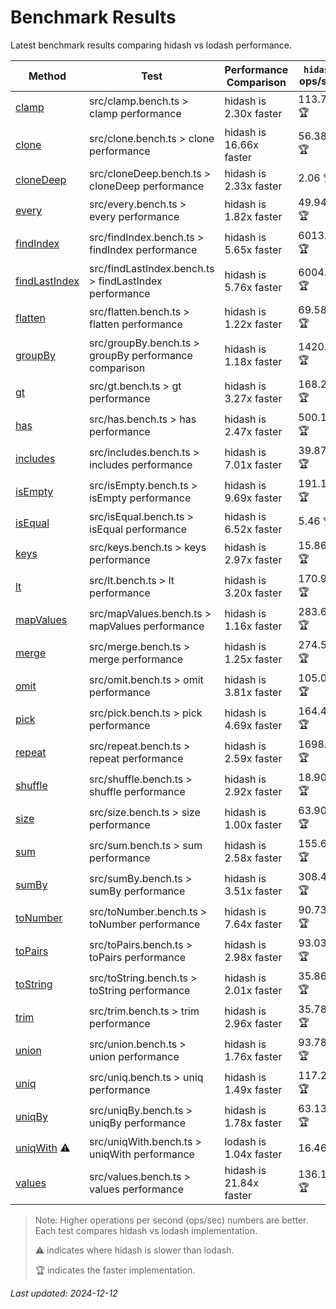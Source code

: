 # Benchmark Results

Latest benchmark results comparing hidash vs lodash performance.

| Method | Test | Performance Comparison | `hidash` ops/sec | `lodash@4.17.21` ops/sec |
|--------|------|----------------------|----------------|----------------|
| [clamp](https://github.com/NaverPayDev/hidash/blob/252a72573fc39a87229f8106eae7b32e8f720216/src/clamp.ts) | src/clamp.bench.ts > clamp performance | hidash is 2.30x faster | 113.71 🏆 | 49.47 |
| [clone](https://github.com/NaverPayDev/hidash/blob/252a72573fc39a87229f8106eae7b32e8f720216/src/clone.ts) | src/clone.bench.ts > clone performance | hidash is 16.66x faster | 56.38 🏆 | 3.38 |
| [cloneDeep](https://github.com/NaverPayDev/hidash/blob/252a72573fc39a87229f8106eae7b32e8f720216/src/cloneDeep.ts) | src/cloneDeep.bench.ts > cloneDeep performance | hidash is 2.33x faster | 2.06 🏆 | 0.89 |
| [every](https://github.com/NaverPayDev/hidash/blob/252a72573fc39a87229f8106eae7b32e8f720216/src/every.ts) | src/every.bench.ts > every performance | hidash is 1.82x faster | 49.94 🏆 | 27.44 |
| [findIndex](https://github.com/NaverPayDev/hidash/blob/252a72573fc39a87229f8106eae7b32e8f720216/src/findIndex.ts) | src/findIndex.bench.ts > findIndex performance | hidash is 5.65x faster | 6013.62 🏆 | 1064.87 |
| [findLastIndex](https://github.com/NaverPayDev/hidash/blob/252a72573fc39a87229f8106eae7b32e8f720216/src/findLastIndex.ts) | src/findLastIndex.bench.ts > findLastIndex performance | hidash is 5.76x faster | 6004.55 🏆 | 1042.93 |
| [flatten](https://github.com/NaverPayDev/hidash/blob/252a72573fc39a87229f8106eae7b32e8f720216/src/flatten.ts) | src/flatten.bench.ts > flatten performance | hidash is 1.22x faster | 69.58 🏆 | 57.08 |
| [groupBy](https://github.com/NaverPayDev/hidash/blob/252a72573fc39a87229f8106eae7b32e8f720216/src/groupBy.ts) | src/groupBy.bench.ts > groupBy performance comparison | hidash is 1.18x faster | 1420.24 🏆 | 1203.14 |
| [gt](https://github.com/NaverPayDev/hidash/blob/252a72573fc39a87229f8106eae7b32e8f720216/src/gt.ts) | src/gt.bench.ts > gt performance | hidash is 3.27x faster | 168.24 🏆 | 51.41 |
| [has](https://github.com/NaverPayDev/hidash/blob/252a72573fc39a87229f8106eae7b32e8f720216/src/has.ts) | src/has.bench.ts > has performance | hidash is 2.47x faster | 500.16 🏆 | 202.15 |
| [includes](https://github.com/NaverPayDev/hidash/blob/252a72573fc39a87229f8106eae7b32e8f720216/src/includes.ts) | src/includes.bench.ts > includes performance | hidash is 7.01x faster | 39.87 🏆 | 5.69 |
| [isEmpty](https://github.com/NaverPayDev/hidash/blob/252a72573fc39a87229f8106eae7b32e8f720216/src/isEmpty.ts) | src/isEmpty.bench.ts > isEmpty performance | hidash is 9.69x faster | 191.16 🏆 | 19.72 |
| [isEqual](https://github.com/NaverPayDev/hidash/blob/252a72573fc39a87229f8106eae7b32e8f720216/src/isEqual.ts) | src/isEqual.bench.ts > isEqual performance | hidash is 6.52x faster | 5.46 🏆 | 0.84 |
| [keys](https://github.com/NaverPayDev/hidash/blob/252a72573fc39a87229f8106eae7b32e8f720216/src/keys.ts) | src/keys.bench.ts > keys performance | hidash is 2.97x faster | 15.86 🏆 | 5.35 |
| [lt](https://github.com/NaverPayDev/hidash/blob/252a72573fc39a87229f8106eae7b32e8f720216/src/lt.ts) | src/lt.bench.ts > lt performance | hidash is 3.20x faster | 170.92 🏆 | 53.41 |
| [mapValues](https://github.com/NaverPayDev/hidash/blob/252a72573fc39a87229f8106eae7b32e8f720216/src/mapValues.ts) | src/mapValues.bench.ts > mapValues performance | hidash is 1.16x faster | 283.64 🏆 | 243.56 |
| [merge](https://github.com/NaverPayDev/hidash/blob/252a72573fc39a87229f8106eae7b32e8f720216/src/merge.ts) | src/merge.bench.ts > merge performance | hidash is 1.25x faster | 274.57 🏆 | 219.08 |
| [omit](https://github.com/NaverPayDev/hidash/blob/252a72573fc39a87229f8106eae7b32e8f720216/src/omit.ts) | src/omit.bench.ts > omit performance | hidash is 3.81x faster | 105.07 🏆 | 27.60 |
| [pick](https://github.com/NaverPayDev/hidash/blob/252a72573fc39a87229f8106eae7b32e8f720216/src/pick.ts) | src/pick.bench.ts > pick performance | hidash is 4.69x faster | 164.49 🏆 | 35.08 |
| [repeat](https://github.com/NaverPayDev/hidash/blob/252a72573fc39a87229f8106eae7b32e8f720216/src/repeat.ts) | src/repeat.bench.ts > repeat performance | hidash is 2.59x faster | 1698.00 🏆 | 655.78 |
| [shuffle](https://github.com/NaverPayDev/hidash/blob/252a72573fc39a87229f8106eae7b32e8f720216/src/shuffle.ts) | src/shuffle.bench.ts > shuffle performance | hidash is 2.92x faster | 18.90 🏆 | 6.47 |
| [size](https://github.com/NaverPayDev/hidash/blob/252a72573fc39a87229f8106eae7b32e8f720216/src/size.ts) | src/size.bench.ts > size performance | hidash is 1.00x faster | 63.90 🏆 | 63.60 |
| [sum](https://github.com/NaverPayDev/hidash/blob/252a72573fc39a87229f8106eae7b32e8f720216/src/sum.ts) | src/sum.bench.ts > sum performance | hidash is 2.58x faster | 155.69 🏆 | 60.28 |
| [sumBy](https://github.com/NaverPayDev/hidash/blob/252a72573fc39a87229f8106eae7b32e8f720216/src/sumBy.ts) | src/sumBy.bench.ts > sumBy performance | hidash is 3.51x faster | 308.44 🏆 | 87.94 |
| [toNumber](https://github.com/NaverPayDev/hidash/blob/252a72573fc39a87229f8106eae7b32e8f720216/src/toNumber.ts) | src/toNumber.bench.ts > toNumber performance | hidash is 7.64x faster | 90.73 🏆 | 11.87 |
| [toPairs](https://github.com/NaverPayDev/hidash/blob/252a72573fc39a87229f8106eae7b32e8f720216/src/toPairs.ts) | src/toPairs.bench.ts > toPairs performance | hidash is 2.98x faster | 93.03 🏆 | 31.23 |
| [toString](https://github.com/NaverPayDev/hidash/blob/252a72573fc39a87229f8106eae7b32e8f720216/src/toString.ts) | src/toString.bench.ts > toString performance | hidash is 2.01x faster | 35.86 🏆 | 17.84 |
| [trim](https://github.com/NaverPayDev/hidash/blob/252a72573fc39a87229f8106eae7b32e8f720216/src/trim.ts) | src/trim.bench.ts > trim performance | hidash is 2.96x faster | 35.78 🏆 | 12.08 |
| [union](https://github.com/NaverPayDev/hidash/blob/252a72573fc39a87229f8106eae7b32e8f720216/src/union.ts) | src/union.bench.ts > union performance | hidash is 1.76x faster | 93.78 🏆 | 53.21 |
| [uniq](https://github.com/NaverPayDev/hidash/blob/252a72573fc39a87229f8106eae7b32e8f720216/src/uniq.ts) | src/uniq.bench.ts > uniq performance | hidash is 1.49x faster | 117.29 🏆 | 78.45 |
| [uniqBy](https://github.com/NaverPayDev/hidash/blob/252a72573fc39a87229f8106eae7b32e8f720216/src/uniqBy.ts) | src/uniqBy.bench.ts > uniqBy performance | hidash is 1.78x faster | 63.13 🏆 | 35.42 |
| [uniqWith](https://github.com/NaverPayDev/hidash/blob/252a72573fc39a87229f8106eae7b32e8f720216/src/uniqWith.ts) ⚠️ | src/uniqWith.bench.ts > uniqWith performance | lodash is 1.04x faster | 16.46 | 17.17 🏆 |
| [values](https://github.com/NaverPayDev/hidash/blob/252a72573fc39a87229f8106eae7b32e8f720216/src/values.ts) | src/values.bench.ts > values performance | hidash is 21.84x faster | 136.16 🏆 | 6.23 |

> Note: Higher operations per second (ops/sec) numbers are better. Each test compares hidash vs lodash implementation.
>
> ⚠️ indicates where hidash is slower than lodash.
>
> 🏆 indicates the faster implementation.

_Last updated: 2024-12-12_
